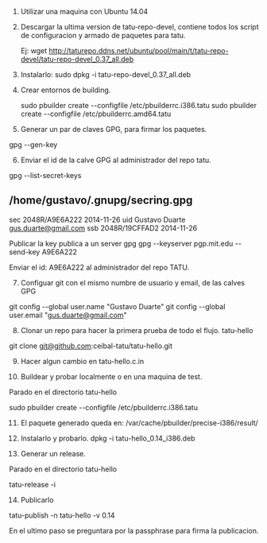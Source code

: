 1) Utilizar una maquina con Ubuntu 14.04

2) Descargar la ultima version de tatu-repo-devel, contiene todos los script de configuracion y armado de paquetes para tatu.

    Ej: wget http://taturepo.ddns.net/ubuntu/pool/main/t/tatu-repo-devel/tatu-repo-devel_0.37_all.deb

3) Instalarlo: sudo  dpkg -i tatu-repo-devel_0.37_all.deb


4) Crear entornos de building.

    sudo pbuilder create --configfile /etc/pbuilderrc.i386.tatu
    sudo pbuilder create --configfile /etc/pbuilderrc.amd64.tatu

5) Generar un par de claves GPG, para firmar los paquetes.

gpg --gen-key


6) Enviar el id de la calve GPG al administrador del repo tatu.

gpg --list-secret-keys

/home/gustavo/.gnupg/secring.gpg
--------------------------------
sec   2048R/A9E6A222 2014-11-26
uid                  Gustavo Duarte <gus.duarte@gmail.com>
ssb   2048R/19CFFAD2 2014-11-26

Publicar la key publica a un server gpg
gpg --keyserver pgp.mit.edu --send-key A9E6A222


Enviar el id: A9E6A222 al administrador del repo TATU.

7) Configuar git con el mismo numbre de usuario y email, de las calves GPG

git config --global user.name "Gustavo Duarte"
git config --global user.email "gus.duarte@gmail.com"


8) Clonar un repo para hacer la primera prueba de todo el flujo. tatu-hello

git clone git@github.com:ceibal-tatu/tatu-hello.git

9) Hacer algun cambio en tatu-hello.c.in

10) Buildear y probar localmente o en una maquina de test.

Parado en el directorio tatu-hello

sudo pbuilder create --configfile /etc/pbuilderrc.i386.tatu

11) El paquete generado queda en: /var/cache/pbuilder/precise-i386/result/

12) Instalarlo y probarlo.
dpkg -i tatu-hello_0.14_i386.deb

13) Generar un release.

Parado en el directorio tatu-hello

tatu-release -i 

14) Publicarlo

tatu-publish -n tatu-hello -v 0.14

En el ultimo paso se preguntara por la passphrase para firma la publicacion. 
